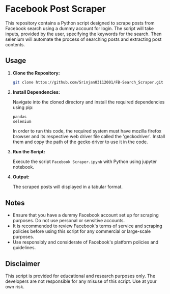 # Facebook Post Scraper

This repository contains a Python script designed to scrape posts from Facebook search using a dummy account for login. The script will take inputs, provided by the user, specifying the keywords for the search. Then selenium will automate the process of searching posts and extracting post contents.

## Usage

1. **Clone the Repository:**

    ```bash
    git clone https://github.com/Srinjan03112001/FB-Search_Scraper.git
    ```

2. **Install Dependencies:**

    Navigate into the cloned directory and install the required dependencies using pip:

    ```bash
    pandas
    selenium
    ```
    In order to run this code, the required system must have mozilla firefox browser and its respective web driver file called the 'geckodriver'. Install them and copy the path of the
   gecko driver to use it in the code.
4. **Run the Script:**

    Execute the script `Facebook Scraper.ipynb` with Python using jupyter notebook.

5. **Output:**

    The scraped posts will displayed in a tabular format. 

## Notes

- Ensure that you have a dummy Facebook account set up for scraping purposes. Do not use personal or sensitive accounts.
- It is recommended to review Facebook's terms of service and scraping policies before using this script for any commercial or large-scale purposes.
- Use responsibly and considerate of Facebook's platform policies and guidelines.

## Disclaimer

This script is provided for educational and research purposes only. The developers are not responsible for any misuse of this script. Use at your own risk.
